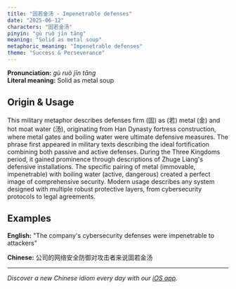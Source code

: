 ```yaml
---
title: "固若金汤 - Impenetrable defenses"
date: "2025-06-12"
characters: "固若金汤"
pinyin: "gù ruò jīn tāng"
meaning: "Solid as metal soup"
metaphoric_meaning: "Impenetrable defenses"
theme: "Success & Perseverance"
---
```


**Pronunciation:** *gù ruò jīn tāng*  
**Literal meaning:** Solid as metal soup

## Origin & Usage

This military metaphor describes defenses firm (固) as (若) metal (金) and hot moat water (汤), originating from Han Dynasty fortress construction, where metal gates and boiling water were ultimate defensive measures. The phrase first appeared in military texts describing the ideal fortification combining both passive and active defenses. During the Three Kingdoms period, it gained prominence through descriptions of Zhuge Liang's defensive installations. The specific pairing of metal (immovable, impenetrable) with boiling water (active, dangerous) created a perfect image of comprehensive security. Modern usage describes any system designed with multiple robust protective layers, from cybersecurity protocols to legal agreements.

## Examples

**English:** "The company's cybersecurity defenses were impenetrable to attackers"

**Chinese:** 公司的网络安全防御对攻击者来说固若金汤

---

*Discover a new Chinese idiom every day with our [iOS app](https://apps.apple.com/us/app/daily-chinese-idioms/id6740611324).*
